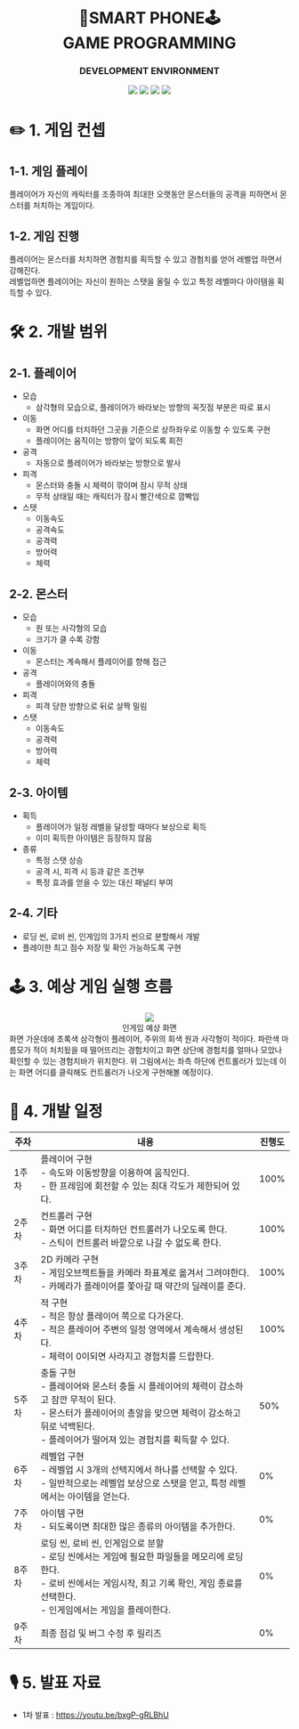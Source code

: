 <div align="center">
    <h1>📱SMART PHONE🕹️<br>GAME PROGRAMMING</h1>
    <h3>DEVELOPMENT ENVIRONMENT</h3>
    <img src="https://img.shields.io/badge/Java-007396?style={flat}&logo=Java&logoColor=white"/>
    <img src="https://img.shields.io/badge/Android Studio-3DDC84?style={flat}&logo=AndroidStudio&logoColor=white"/>
    <img src="https://img.shields.io/badge/Github-181717?style={flat}&logo=github&logoColor=white"/>
    <img src="https://img.shields.io/badge/SourceTree-0052CC?style={flat}&logo=sourcetree&logoColor=white"/>
</div>

# ✏️ 1. 게임 컨셉
## 1-1. 게임 플레이
플레이어가 자신의 캐릭터를 조종하여 최대한 오랫동안 몬스터들의 공격을 피하면서 몬스터를 처치하는 게임이다.<br>

## 1-2. 게임 진행
플레이어는 몬스터를 처치하면 경험치를 획득할 수 있고 경험치를 얻어 레벨업 하면서 강해진다.<br>
레벨업하면 플레이어는 자신이 원하는 스탯을 올릴 수 있고 특정 레벨마다 아이템을 획득할 수 있다.

# 🛠️ 2. 개발 범위
## 2-1. 플레이어
- 모습
  - 삼각형의 모습으로, 플레이어가 바라보는 방향의 꼭짓점 부분은 따로 표시
- 이동
  - 화면 어디를 터치하던 그곳을 기준으로 상하좌우로 이동할 수 있도록 구현
  - 플레이어는 움직이는 방향이 앞이 되도록 회전
- 공격
  - 자동으로 플레이어가 바라보는 방향으로 발사
- 피격
  - 몬스터와 충돌 시 체력이 깎이며 잠시 무적 상태
  - 무적 상태일 때는 캐릭터가 잠시 빨간색으로 깜빡임
- 스탯
  - 이동속도
  - 공격속도
  - 공격력
  - 방어력
  - 체력
## 2-2. 몬스터
- 모습
  - 원 또는 사각형의 모습
  - 크기가 클 수록 강함
- 이동
  - 몬스터는 계속해서 플레이어를 향해 접근
- 공격
  - 플레이어와의 충돌
- 피격
  - 피격 당한 방향으로 뒤로 살짝 밀림
- 스탯
  - 이동속도
  - 공격력
  - 방어력
  - 체력
## 2-3. 아이템
- 획득
  - 플레이어가 일정 레벨을 달성할 때마다 보상으로 획득
  - 이미 획득한 아이템은 등장하지 않음
- 종류
  - 특정 스탯 상승
  - 공격 시, 피격 시 등과 같은 조건부
  - 특정 효과를 얻을 수 있는 대신 패널티 부여
## 2-4. 기타
- 로딩 씬, 로비 씬, 인게임의 3가지 씬으로 분할해서 개발
- 플레이한 최고 점수 저장 및 확인 가능하도록 구현

# 🕹️ 3. 예상 게임 실행 흐름
<div align="center">
  <img src="https://user-images.githubusercontent.com/34495921/160270372-8a4b68a5-30b1-4b51-956a-f8e8e545da65.png"><br>
  인게임 예상 화면
</div>
화면 가운데에 초록색 삼각형이 플레이어, 주위의 회색 원과 사각형이 적이다. 파란색 마름모가 적이 처치됬을 때 떨어뜨리는 경험치이고 화면 상단에 경험치를 얼마나 모았나 확인할 수 있는 경험치바가 위치한다. 위 그림에서는 좌측 하단에 컨트롤러가 있는데 이는 화면 어디를 클릭해도 컨트롤러가 나오게 구현해볼 예정이다.

# 📅 4. 개발 일정
| 주차 | 내용 | 진행도 |
|--|--|--|
| 1주차 | 플레이어 구현<br> - 속도와 이동방향을 이용하여 움직인다. <br> - 한 프레임에 회전할 수 있는 최대 각도가 제한되어 있다.  | 100% |
| 2주차 | 컨트롤러 구현<br> - 화면 어디를 터치하던 컨트롤러가 나오도록 한다.<br> - 스틱이 컨트롤러 바깥으로 나갈 수 없도록 한다. | 100% |
| 3주차 | 2D 카메라 구현<br> - 게임오브젝트들을 카메라 좌표계로 옮겨서 그려야한다.<br>- 카메라가 플레이어를 쫓아갈 때 약간의 딜레이를 준다. | 100%
| 4주차 | 적 구현<br> - 적은 항상 플레이어 쪽으로 다가온다.<br> - 적은 플레이어 주변의 일정 영역에서 계속해서 생성된다.<br> - 체력이 0이되면 사라지고 경험치를 드랍한다. | 100%
| 5주차 | 충돌 구현<br> - 플레이어와 몬스터 충돌 시 플레이어의 체력이 감소하고 잠깐 무적이 된다.<br> - 몬스터가 플레이어의 총알을 맞으면 체력이 감소하고 뒤로 넉백된다.<br> - 플레이어가 떨어져 있는 경험치를 획득할 수 있다. | 50% |
| 6주차 | 레벨업 구현<br> - 레벨업 시 3개의 선택지에서 하나를 선택할 수 있다. <br> - 일반적으로는 레벨업 보상으로 스탯을 얻고, 특정 레벨에서는 아이템을 얻는다. | 0% |
| 7주차 | 아이템 구현<br> - 되도록이면 최대한 많은 종류의 아이템을 추가한다. | 0% |
| 8주차 | 로딩 씬, 로비 씬, 인게임으로 분할<br> - 로딩 씬에서는 게임에 필요한 파일들을 메모리에 로딩한다.<br> - 로비 씬에서는 게임시작, 최고 기록 확인, 게임 종료를 선택한다.<br> - 인게임에서는 게임을 플레이한다. | 0% |
| 9주차 | 최종 점검 및 버그 수정 후 릴리즈 | 0% |

# 🎙️ 5. 발표 자료
- 1차 발표 : https://youtu.be/bxgP-gRLBhU